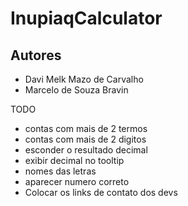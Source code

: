 # InupiaqCalculator

## Autores
+ Davi Melk Mazo de Carvalho
+ Marcelo de Souza Bravin

TODO
- contas com mais de 2 termos
- contas com mais de 2 digitos
- esconder o resultado decimal
- exibir decimal no tooltip
- nomes das letras
- aparecer numero correto
- Colocar os links de contato dos devs

